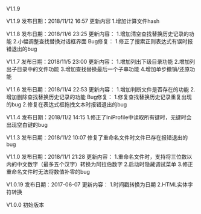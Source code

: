 V1.1.9

V1.1.9
发布日期：2018/11/12 16:57
更新内容
1.增加计算文件hash

V1.1.8
发布日期：2018/11/6 23:25
更新内容：
1.增加清空查找替换历史记录的功能
2.小幅调整查找替换对话框界面
Bug修复：
1.修正了搜索正则表达式有误时报错退出的bug

V1.1.7
发布日期：2018/11/5 23:00
更新内容：
1.增加列出下级目录功能
2.增加列出子目录中的文件功能
3.增加查找替换最后一个子串功能
4.增加单步撤销/还原功能

V1.1.6
发布日期：2018/11/4 22:53
更新内容：
1.增加判断文件是否存在的功能
2.增加删除查找替换历史记录的功能
Bug修复：
1.修复查找替换历史记录重复出现的bug
2.修复在表达式框拖拽文本时报错退出的bug

V1.1.4
发布日期：2018/11/2 14:15
1.修正了IniProfile中读取所有键时，无键时会出现空白键的bug

V1.1.3
发布日期：2018/11/2 10:07
修复了重命名文件时文件已存在报错退出的bug

V1.1.0
发布日期：2018/11/1 21:28
更新内容：
1.重命名文件时，支持将三位数以内的中文数字（最多五个汉字）转换为阿拉伯数字
2.启动时隐藏调试菜单
3.修正重命名文件时无法将数值补零的bug

V1.0.19
发布日期：2017-06-07
更新内容：
1.时间戳转换为日期
2.HTML实体字符转换

V1.0.0
初始版本
